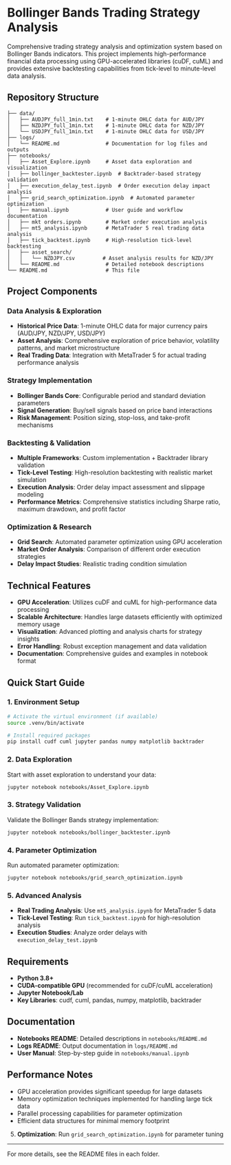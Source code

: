 
# Bollinger Bands Trading Strategy Analysis

Comprehensive trading strategy analysis and optimization system based on Bollinger Bands indicators. This project implements high-performance financial data processing using GPU-accelerated libraries (cuDF, cuML) and provides extensive backtesting capabilities from tick-level to minute-level data analysis.

## Repository Structure

```
├── data/
│   ├── AUDJPY_full_1min.txt    # 1-minute OHLC data for AUD/JPY
│   ├── NZDJPY_full_1min.txt    # 1-minute OHLC data for NZD/JPY
│   └── USDJPY_full_1min.txt    # 1-minute OHLC data for USD/JPY
├── logs/
│   └── README.md               # Documentation for log files and outputs
├── notebooks/
│   ├── Asset_Explore.ipynb     # Asset data exploration and visualization
│   ├── bollinger_backtester.ipynb  # Backtrader-based strategy validation
│   ├── execution_delay_test.ipynb  # Order execution delay impact analysis
│   ├── grid_search_optimization.ipynb  # Automated parameter optimization
│   ├── manual.ipynb            # User guide and workflow documentation
│   ├── mkt orders.ipynb        # Market order execution analysis
│   ├── mt5_analysis.ipynb      # MetaTrader 5 real trading data analysis
│   ├── tick_backtest.ipynb     # High-resolution tick-level backtesting
│   ├── asset_search/
│   │   └── NZDJPY.csv         # Asset analysis results for NZD/JPY
│   └── README.md               # Detailed notebook descriptions
└── README.md                   # This file
```

## Project Components

### Data Analysis & Exploration
- **Historical Price Data**: 1-minute OHLC data for major currency pairs (AUD/JPY, NZD/JPY, USD/JPY)
- **Asset Analysis**: Comprehensive exploration of price behavior, volatility patterns, and market microstructure
- **Real Trading Data**: Integration with MetaTrader 5 for actual trading performance analysis

### Strategy Implementation
- **Bollinger Bands Core**: Configurable period and standard deviation parameters
- **Signal Generation**: Buy/sell signals based on price band interactions
- **Risk Management**: Position sizing, stop-loss, and take-profit mechanisms

### Backtesting & Validation
- **Multiple Frameworks**: Custom implementation + Backtrader library validation
- **Tick-Level Testing**: High-resolution backtesting with realistic market simulation
- **Execution Analysis**: Order delay impact assessment and slippage modeling
- **Performance Metrics**: Comprehensive statistics including Sharpe ratio, maximum drawdown, and profit factor

### Optimization & Research
- **Grid Search**: Automated parameter optimization using GPU acceleration
- **Market Order Analysis**: Comparison of different order execution strategies
- **Delay Impact Studies**: Realistic trading condition simulation

## Technical Features

- **GPU Acceleration**: Utilizes cuDF and cuML for high-performance data processing
- **Scalable Architecture**: Handles large datasets efficiently with optimized memory usage
- **Visualization**: Advanced plotting and analysis charts for strategy insights
- **Error Handling**: Robust exception management and data validation
- **Documentation**: Comprehensive guides and examples in notebook format

## Quick Start Guide

### 1. Environment Setup
```bash
# Activate the virtual environment (if available)
source .venv/bin/activate

# Install required packages
pip install cudf cuml jupyter pandas numpy matplotlib backtrader
```

### 2. Data Exploration
Start with asset exploration to understand your data:
```bash
jupyter notebook notebooks/Asset_Explore.ipynb
```

### 3. Strategy Validation
Validate the Bollinger Bands strategy implementation:
```bash
jupyter notebook notebooks/bollinger_backtester.ipynb
```

### 4. Parameter Optimization
Run automated parameter optimization:
```bash
jupyter notebook notebooks/grid_search_optimization.ipynb
```

### 5. Advanced Analysis
- **Real Trading Analysis**: Use `mt5_analysis.ipynb` for MetaTrader 5 data
- **Tick-Level Testing**: Run `tick_backtest.ipynb` for high-resolution analysis
- **Execution Studies**: Analyze order delays with `execution_delay_test.ipynb`

## Requirements

- **Python 3.8+**
- **CUDA-compatible GPU** (recommended for cuDF/cuML acceleration)
- **Jupyter Notebook/Lab**
- **Key Libraries**: cudf, cuml, pandas, numpy, matplotlib, backtrader

## Documentation

- **Notebooks README**: Detailed descriptions in `notebooks/README.md`
- **Logs README**: Output documentation in `logs/README.md`
- **User Manual**: Step-by-step guide in `notebooks/manual.ipynb`

## Performance Notes

- GPU acceleration provides significant speedup for large datasets
- Memory optimization techniques implemented for handling large tick data
- Parallel processing capabilities for parameter optimization
- Efficient data structures for minimal memory footprint
5. **Optimization**: Run `grid_search_optimization.ipynb` for parameter tuning

---

For more details, see the README files in each folder.
